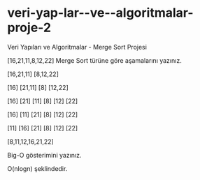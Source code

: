 # veri-yap-lar--ve--algoritmalar-proje-2
Veri Yapıları ve Algoritmalar - Merge Sort Projesi

[16,21,11,8,12,22] Merge Sort türüne göre aşamalarını yazınız.

[16,21,11]  [8,12,22]

[16] [21,11]    [8] [12,22]

[16]  [21] [11]       [8]  [12] [22]

[16]  [11] [21]       [8]  [12] [22]

[11] [16] [21]        [8] [12] [22]

[8,11,12,16,21,22]


Big-O gösterimini yazınız.

O(nlogn) şeklindedir.
